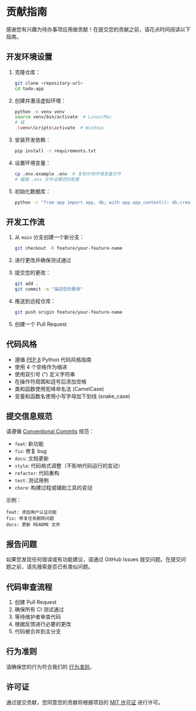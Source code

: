 # 贡献指南

感谢您有兴趣为待办事项应用做贡献！在提交您的贡献之前，请花点时间阅读以下指南。

## 开发环境设置

1. 克隆仓库：
   ```bash
   git clone <repository-url>
   cd todo-app
   ```

2. 创建并激活虚拟环境：
   ```bash
   python -m venv venv
   source venv/bin/activate  # Linux/Mac
   # 或
   .\venv\Scripts\activate  # Windows
   ```

3. 安装开发依赖：
   ```bash
   pip install -r requirements.txt
   ```

4. 设置环境变量：
   ```bash
   cp .env.example .env  # 复制示例环境变量文件
   # 编辑 .env 文件设置您的配置
   ```

5. 初始化数据库：
   ```bash
   python -c "from app import app, db; with app.app_context(): db.create_all()"
   ```

## 开发工作流

1. 从 `main` 分支创建一个新分支：
   ```bash
   git checkout -b feature/your-feature-name
   ```

2. 进行更改并确保测试通过

3. 提交您的更改：
   ```bash
   git add .
   git commit -m "描述您的更改"
   ```

4. 推送到远程仓库：
   ```bash
   git push origin feature/your-feature-name
   ```

5. 创建一个 Pull Request

## 代码风格

- 遵循 [PEP 8](https://www.python.org/dev/peps/pep-0008/) Python 代码风格指南
- 使用 4 个空格作为缩进
- 使用双引号 (") 定义字符串
- 在操作符周围和逗号后添加空格
- 类和函数使用驼峰命名法 (CamelCase)
- 变量和函数名使用小写字母加下划线 (snake_case)

## 提交信息规范

请遵循 [Conventional Commits](https://www.conventionalcommits.org/) 规范：

- `feat`: 新功能
- `fix`: 修复 bug
- `docs`: 文档更新
- `style`: 代码格式调整（不影响代码运行的变动）
- `refactor`: 代码重构
- `test`: 测试用例
- `chore`: 构建过程或辅助工具的变动

示例：
```
feat: 添加用户认证功能
fix: 修复任务删除问题
docs: 更新 README 文件
```

## 报告问题

如果您发现任何错误或有功能建议，请通过 GitHub Issues 提交问题。在提交问题之前，请先搜索是否已有类似问题。

## 代码审查流程

1. 创建 Pull Request
2. 确保所有 CI 测试通过
3. 等待维护者审查代码
4. 根据反馈进行必要的更改
5. 代码被合并到主分支

## 行为准则

请确保您的行为符合我们的 [行为准则](CODE_OF_CONDUCT.md)。

## 许可证

通过提交贡献，您同意您的贡献将根据项目的 [MIT 许可证](LICENSE) 进行许可。
